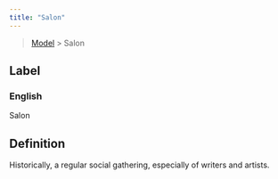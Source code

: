 ```yaml
---
title: "Salon"
---
```


> [Model](./../) > Salon

## Label

### English
Salon


## Definition
Historically, a regular social gathering, especially of writers and artists. 


    
